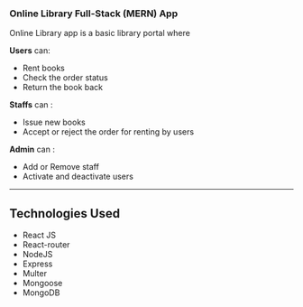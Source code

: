 ### Online Library Full-Stack (MERN) App

Online Library app is a basic library portal where 

**Users** can:  

*   Rent books
*   Check the order status
*   Return the book back

**Staffs** can :

*   Issue new books
*   Accept or reject the order for renting by users

**Admin** can :

*   Add or Remove staff
*   Activate and deactivate users

---

## **Technologies Used**

*   React JS
*   React-router
*   NodeJS
*   Express
*   Multer
*   Mongoose
*   MongoDB
